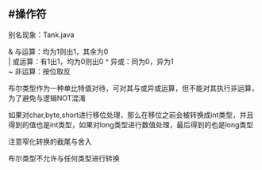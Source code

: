 #操作符
---
别名现象：Tank.java

& 与运算：均为1则出1，其余为0  
| 或运算：有1出1，均为0则出0 
^ 异或：同为0，异为1   
~ 非运算：按位取反

布尔类型作为一种单比特值对待，可对其与或异或运算，但不能对其执行非运算，为了避免与逻辑NOT混淆

如果对char,byte,short进行移位处理，那么在移位之前会被转换成int类型，并且得到的值也是int类型，如果对long类型进行数值处理，最后得到的也是long类型

注意窄化转换的截尾与舍入

布尔类型不允许与任何类型进行转换
